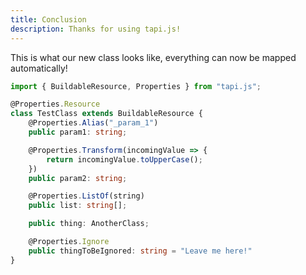 ```yaml
---
title: Conclusion
description: Thanks for using tapi.js!
---
```


This is what our new class looks like, everything can now be mapped automatically!

```typescript
import { BuildableResource, Properties } from "tapi.js";

@Properties.Resource
class TestClass extends BuildableResource {
	@Properties.Alias("_param_1")
	public param1: string;

	@Properties.Transform(incomingValue => {
		return incomingValue.toUpperCase();
	})
	public param2: string;

	@Properties.ListOf(string)
	public list: string[];

	public thing: AnotherClass;

	@Properties.Ignore
	public thingToBeIgnored: string = "Leave me here!"
}
```

